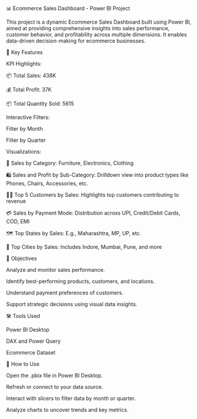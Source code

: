 📊 Ecommerce Sales Dashboard - Power BI Project

This project is a dynamic Ecommerce Sales Dashboard built using Power BI, aimed at providing comprehensive insights into sales performance, customer behavior, and profitability across multiple dimensions. It enables data-driven decision-making for ecommerce businesses.

🧾 Key Features

KPI Highlights:

📦 Total Sales: 438K

💰 Total Profit: 37K

📦 Total Quantity Sold: 5615

Interactive Filters:

   Filter by Month

   Filter by Quarter

Visualizations:

📂 Sales by Category: Furniture, Electronics, Clothing

🛍️ Sales and Profit by Sub-Category: Drilldown view into product types like Phones, Chairs, Accessories, etc.

🧍‍♂️ Top 5 Customers by Sales: Highlights top customers contributing to revenue

💳 Sales by Payment Mode: Distribution across UPI, Credit/Debit Cards, COD, EMI

🗺️ Top States by Sales: E.g., Maharashtra, MP, UP, etc.

🌆 Top Cities by Sales: Includes Indore, Mumbai, Pune, and more

🎯 Objectives

Analyze and monitor sales performance.

Identify best-performing products, customers, and locations.

Understand payment preferences of customers.

Support strategic decisions using visual data insights.

🛠️ Tools Used

Power BI Desktop

DAX and Power Query

Ecommerce Dataset 

📌 How to Use

Open the .pbix file in Power BI Desktop.

Refresh or connect to your data source.

Interact with slicers to filter data by month or quarter.

Analyze charts to uncover trends and key metrics.

   
